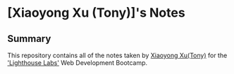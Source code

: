 # [Xiaoyong Xu (Tony)]'s Notes
## Summary

This repository contains all of the notes taken by [Xiaoyong Xu(Tony)](https://github.com/XiaoyongXu) for the ['Lighthouse Labs'](https://lighthouselabs.ca/) Web Development Bootcamp.


